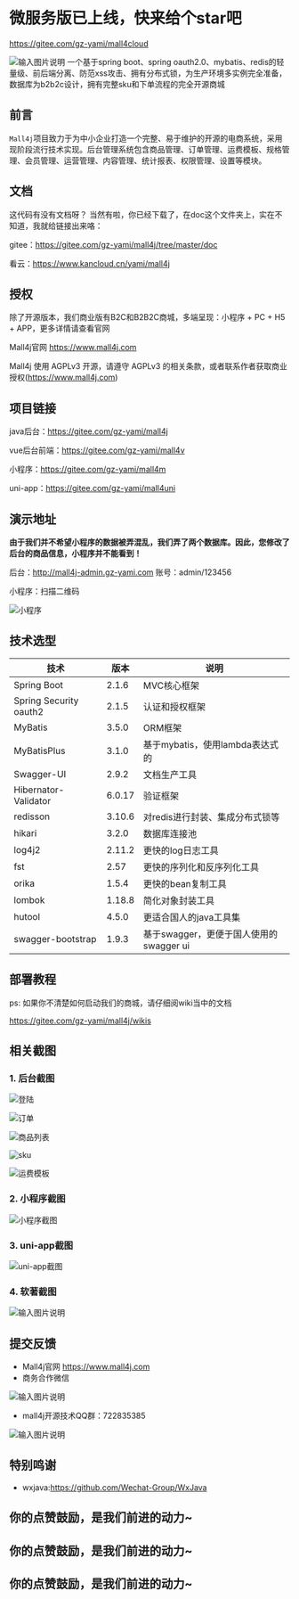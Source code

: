 
# 微服务版已上线，快来给个star吧 

https://gitee.com/gz-yami/mall4cloud

![输入图片说明](https://images.gitee.com/uploads/images/2019/0711/174845_6db7724e_5094767.png "屏幕截图.png")
一个基于spring boot、spring oauth2.0、mybatis、redis的轻量级、前后端分离、防范xss攻击、拥有分布式锁，为生产环境多实例完全准备，数据库为b2b2c设计，拥有完整sku和下单流程的完全开源商城


## 前言

`Mall4j`项目致力于为中小企业打造一个完整、易于维护的开源的电商系统，采用现阶段流行技术实现。后台管理系统包含商品管理、订单管理、运费模板、规格管理、会员管理、运营管理、内容管理、统计报表、权限管理、设置等模块。

## 文档

这代码有没有文档呀？ 当然有啦，你已经下载了，在doc这个文件夹上，实在不知道，我就给链接出来咯：

gitee：https://gitee.com/gz-yami/mall4j/tree/master/doc

看云：https://www.kancloud.cn/yami/mall4j


## 授权

除了开源版本，我们商业版有B2C和B2B2C商城，多端呈现：小程序 + PC + H5 + APP，更多详情请查看官网 

Mall4j官网 https://www.mall4j.com

Mall4j 使用 AGPLv3 开源，请遵守 AGPLv3 的相关条款，或者联系作者获取商业授权(https://www.mall4j.com)

## 项目链接

java后台：https://gitee.com/gz-yami/mall4j

vue后台前端：https://gitee.com/gz-yami/mall4v

小程序：https://gitee.com/gz-yami/mall4m

uni-app：https://gitee.com/gz-yami/mall4uni


## 演示地址

 **由于我们并不希望小程序的数据被弄混乱，我们弄了两个数据库。因此，您修改了后台的商品信息，小程序并不能看到！** 

后台：<http://mall4j-admin.gz-yami.com>  账号：admin/123456

小程序：扫描二维码

![小程序](https://gitee.com/gz-yami/mall4j/raw/master/screenshot/miniQrcode.jpg)


## 技术选型

| 技术                   | 版本   | 说明                                    |
| ---------------------- | ------ | --------------------------------------- |
| Spring Boot            | 2.1.6  | MVC核心框架                             |
| Spring Security oauth2 | 2.1.5  | 认证和授权框架                          |
| MyBatis                | 3.5.0  | ORM框架                                 |
| MyBatisPlus            | 3.1.0  | 基于mybatis，使用lambda表达式的         |
| Swagger-UI             | 2.9.2  | 文档生产工具                            |
| Hibernator-Validator   | 6.0.17 | 验证框架                                |
| redisson               | 3.10.6 | 对redis进行封装、集成分布式锁等         |
| hikari                 | 3.2.0  | 数据库连接池                            |
| log4j2                 | 2.11.2 | 更快的log日志工具                       |
| fst                    | 2.57   | 更快的序列化和反序列化工具              |
| orika                  | 1.5.4  | 更快的bean复制工具                      |
| lombok                 | 1.18.8 | 简化对象封装工具                        |
| hutool                 | 4.5.0  | 更适合国人的java工具集                  |
| swagger-bootstrap      | 1.9.3  | 基于swagger，更便于国人使用的swagger ui |



## 部署教程

ps: 如果你不清楚如何启动我们的商城，请仔细阅wiki当中的文档


https://gitee.com/gz-yami/mall4j/wikis

## 相关截图


 

### 1. 后台截图

![登陆](https://gitee.com/gz-yami/mall4j/raw/master/screenshot/login.png)

![订单](https://gitee.com/gz-yami/mall4j/raw/master/screenshot/order.png)

![商品列表](https://gitee.com/gz-yami/mall4j/raw/master/screenshot/prodList.png)

![sku](https://gitee.com/gz-yami/mall4j/raw/master/screenshot/sku.png)

![运费模板](https://gitee.com/gz-yami/mall4j/raw/master/screenshot/transport.png)



### 2. 小程序截图

![小程序截图](https://images.gitee.com/uploads/images/2019/0706/085234_4eb7509b_5094767.jpeg "小程序截图")


### 3. uni-app截图

![uni-app截图](https://gitee.com/gz-yami/mall4j/raw/master/screenshot/uniappInfo.png "uni-app截图")

### 4. 软著截图
![输入图片说明](https://images.gitee.com/uploads/images/2021/0703/110940_a9b72c43_5094767.png "Mall4j商城系统V1.0.png")



## 提交反馈
- Mall4j官网 https://www.mall4j.com
- 商务合作微信

![输入图片说明](https://images.gitee.com/uploads/images/2021/0703/131508_13858876_5094767.jpeg "法宝微信2.jpg")


- mall4j开源技术QQ群：722835385

![输入图片说明](https://images.gitee.com/uploads/images/2021/0703/110919_835cf484_5094767.jpeg "mall4j群.jpg")


## 特别鸣谢

- wxjava:https://github.com/Wechat-Group/WxJava


## 你的点赞鼓励，是我们前进的动力~
## 你的点赞鼓励，是我们前进的动力~
## 你的点赞鼓励，是我们前进的动力~

